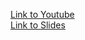[Link to Youtube](https://youtu.be/6UrE84-P0z8)  
[Link to Slides](https://janaahurtsova-presentation-agile.netlify.app/)
